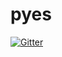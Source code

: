 # pyes

[![Gitter](https://badges.gitter.im/Join%20Chat.svg)](https://gitter.im/aparo/pyes?utm_source=badge&utm_medium=badge&utm_campaign=pr-badge&utm_content=badge)